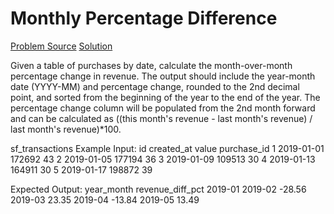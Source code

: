 # Monthly Percentage Difference

[Problem Source](https://platform.stratascratch.com/coding/10319-monthly-percentage-difference?code_type=1)
[Solution](solutions/001_monthly_percentage_difference.sql)

Given a table of purchases by date, calculate the month-over-month percentage change in revenue. The output should include the year-month date (YYYY-MM) and percentage change, rounded to the 2nd decimal point, and sorted from the beginning of the year to the end of the year.
The percentage change column will be populated from the 2nd month forward and can be calculated as ((this month's revenue - last month's revenue) / last month's revenue)\*100.

sf_transactions Example Input:
id created_at value purchase_id
1 2019-01-01 172692 43
2 2019-01-05 177194 36
3 2019-01-09 109513 30
4 2019-01-13 164911 30
5 2019-01-17 198872 39

Expected Output:
year_month revenue_diff_pct
2019-01
2019-02 -28.56
2019-03 23.35
2019-04 -13.84
2019-05 13.49
